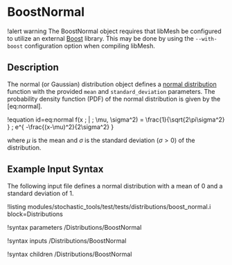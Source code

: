# BoostNormal

!alert warning
The BoostNormal object requires that libMesh be configured to utilize an external
[Boost](www.boost.org) library. This may be done by using the `--with-boost` configuration option
when compiling libMesh.

## Description

The normal (or Gaussian) distribution object defines a
[normal distribution](https://en.wikipedia.org/wiki/Normal_distribution) function with the provided
`mean` and `standard_deviation` parameters. The probability density function (PDF) of the normal
distribution is given by the [eq:normal].

!equation id=eq:normal
f(x \; | \; \mu, \sigma^2) = \frac{1}{\sqrt{2\pi\sigma^2} } \; e^{ -\frac{(x-\mu)^2}{2\sigma^2} }

where $\mu$ is the mean and $\sigma$ is the standard deviation ($\sigma > 0$) of the distribution.

## Example Input Syntax

The following input file defines a normal distribution with a mean of 0 and a standard deviation of 1.

!listing modules/stochastic_tools/test/tests/distributions/boost_normal.i block=Distributions

!syntax parameters /Distributions/BoostNormal

!syntax inputs /Distributions/BoostNormal

!syntax children /Distributions/BoostNormal
